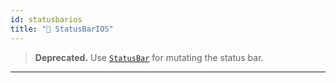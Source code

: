 ```yaml
---
id: statusbarios
title: "🚧 StatusBarIOS"
---
```


> **Deprecated.** Use [`StatusBar`](statusbar.md) for mutating the status bar.

---
